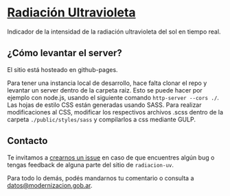 # [Radiación Ultravioleta](http://datosgobar.github.io/radiacion-uv)

Indicador de la intensidad de la radiación ultravioleta del sol en tiempo real.

## ¿Cómo levantar el server?

El sitio está hosteado en github-pages.

Para tener una instancia local de desarrollo, hace falta clonar el repo y levantar un server dentro de la carpeta raiz. Esto se puede hacer por ejemplo con node.js, usando el siguiente comando `http-server --cors ./`.
Las hojas de estilo CSS están generadas usando SASS. Para realizar modificaciones al CSS, modificar los respectivos archivos .scss dentro de la carpeta `./public/styles/sass` y compilarlos a css mediante GULP.

## Contacto

Te invitamos a [crearnos un issue](https://github.com/datosgobar/radiacion-uv/issues/new?title=Encontre%20un%20bug%20en%20nombre-del-repo) en caso de que encuentres algún bug o tengas feedback de alguna parte del sitio de `radiacion-uv`.

Para todo lo demás, podés mandarnos tu comentario o consulta a [datos@modernizacion.gob.ar](mailto:datos@modernizacion.gob.ar).
